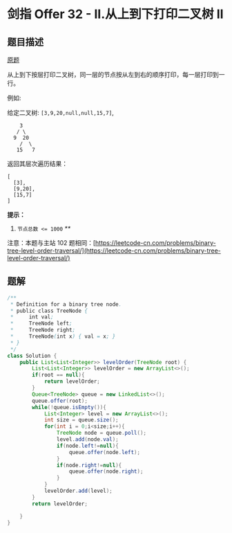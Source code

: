 # 剑指 Offer 32 - II.从上到下打印二叉树 II

## 题目描述

[原题](https://leetcode-cn.com/problems/cong-shang-dao-xia-da-yin-er-cha-shu-ii-lcof/)

从上到下按层打印二叉树，同一层的节点按从左到右的顺序打印，每一层打印到一行。

例如:

给定二叉树: `[3,9,20,null,null,15,7]`,

```text
    3
   / \
  9  20
    /  \
   15   7
```

返回其层次遍历结果：

```text
[
  [3],
  [9,20],
  [15,7]
]
```

**提示：**

1. `节点总数 <= 1000` _\*\*_

注意：本题与主站 102 题相同：[https://leetcode-cn.com/problems/binary-tree-level-order-traversal/](https://leetcode-cn.com/problems/binary-tree-level-order-traversal/)

## 题解

```java
/**
 * Definition for a binary tree node.
 * public class TreeNode {
 *     int val;
 *     TreeNode left;
 *     TreeNode right;
 *     TreeNode(int x) { val = x; }
 * }
 */
class Solution {
    public List<List<Integer>> levelOrder(TreeNode root) {
        List<List<Integer>> levelOrder = new ArrayList<>();
        if(root == null){
            return levelOrder;
        }
        Queue<TreeNode> queue = new LinkedList<>();
        queue.offer(root);
        while(!queue.isEmpty()){
            List<Integer> level = new ArrayList<>();
            int size = queue.size();
            for(int i = 0;i<size;i++){
                TreeNode node = queue.poll();
                level.add(node.val);
                if(node.left!=null){
                    queue.offer(node.left);
                }
                if(node.right!=null){
                    queue.offer(node.right);
                }
            }
            levelOrder.add(level);
        }
        return levelOrder;

    }
}
```

